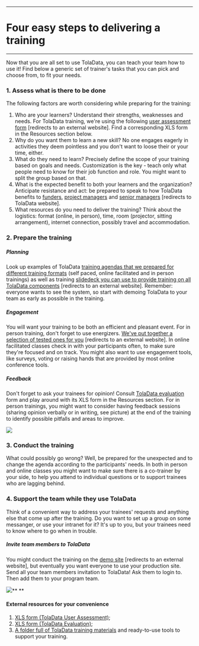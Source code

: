 ****
# Four easy steps to delivering a training
---

Now that you are all set to use TolaData, you can teach your team how to use it! Find below a generic set of trainer's tasks that you can pick and choose from, to fit your needs.

### 1. Assess what is there to be done

The following factors are worth considering while preparing for the training:

1. Who are your learners? Understand their strengths, weaknesses and needs. For TolaData training, we're using the following [user assessment form](https://enketo.ona.io/x/#IyJ4HdHD) [redirects to an external website]. Find a corresponding XLS form in the Resources section below.
2. Why do you want them to learn a new skill? No one engages eagerly in activities they deem pointless and you don't want to loose their or your time, either. 
3. What do they need to learn? Precisely define the scope of your training based on goals and needs. Customization is the key - teach only what people need to know for their job function and role. You might want to split the group based on that.
4. What is the expected benefit to both your learners and the organization? Anticipate resistance and act: be prepared to speak to how TolaData benefits to [funders](https://www.toladata.com/dashboard-for-funders/), [project managers](https://www.toladata.com/project-managers-ngo/) and [senior managers](https://www.toladata.com/senior-managers-ngos/) [redirects to TolaData website].
5. What resources do you need to deliver the training? Think about the logistics: format (online, in person), time, room (projector, sitting arrangement), internet connection, possibly travel and accommodation.

### 2. Prepare the training

##### Planning
Look up examples of TolaData [training agendas that we prepared for different training formats](https://docs.google.com/document/d/1GJvaVOyblWtPHQ7ibz0IcuOCIhEMKgx1533Dv05o1Q4/edit?usp=sharing) (self paced, online facilitated and in person trainings) as well as training [slidedeck you can use to provide training on all TolaData components](https://drive.google.com/drive/folders/1yd7mzJvzj1kaI5EA3pAzTPlv3agc3gsP) [redirects to an external website]. Remember: everyone wants to see the system, so start with demoing TolaData to your team as early as possible in the training.

##### Engagement
You will want your training to be both an efficient and pleasant event. For in person training, don't forget to use energizers. [We've put together a selection of tested ones for you](https://docs.google.com/document/d/1HohufUBEUc8vqR-C93TL8-36AKNOlFI2QuX3i9XYoms/edit?usp=sharing) [redirects to an external website]. In online facilitated classes check in with your participants often, to make sure they're focused and on track. You might also want to use engagement tools, like surveys, voting or raising hands that are provided by most online conference tools.

##### Feedback
Don't forget to ask your trainees for opinion! Consult [TolaData evaluation](https://enketo.ona.io/x/#L3629Jgu) form and play around with its XLS form in the Resources section. For in person trainings, you might want to consider having feedback sessions (sharing opinion verbally or in writing, see picture) at the end of the training to identify possible pitfalls and areas to improve.

![](/assets_en/stick_man2.jpg)   

### 3. Conduct the training

What could possibly go wrong? Well, be prepared for the unexpected and to change the agenda according to the participants' needs. In both in person and online classes you might want to make sure there is a co-trainer by your side, to help you attend to individual questions or to support trainees who are lagging behind. 

### 4. Support the team while they use TolaData

Think of a convenient way to address your trainees' requests and anything else that come up after the training. Do you want to set up a group on some messanger, or use your intranet for it? It's up to you, but your trainees need to know where to go when in trouble. 

##### Invite team members to TolaData

You might conduct the training on the [demo site](https://demo.toladata.io/) [redirects to an external website], but eventually you want everyone to use your production site. Send all your team members invitation to TolaData! Ask them to login to. Then add them to your program team.

![](https://lh5.googleusercontent.com/dlcMO2saPUIteNPySlkfjzMpmJh0pETReabxlclYiHx49Y0WWis0doH5Z4Kvkzg5_9cE0olcEGMCauwkN9s9yO7O8SLa4iqsz6GJXYsmA2NPMmUVJAhDDPEOrGFND2FNSKzN6o7j)**
**

#### External resources for your convenience

1. [XLS form (TolaData User Assessment)](https://drive.google.com/file/d/1LMdvxMRCCTZI0ucZxyJHcFFH349kqvH6/view?usp=sharing);
2. [XLS form (TolaData Evaluation)](https://drive.google.com/file/d/1a2hXOpa0Vq-kxk8JIlARfO07pZJ-2u7M/view?usp=sharing);
3. [A folder full of TolaData training materials](https://drive.google.com/open?id=1yd7mzJvzj1kaI5EA3pAzTPlv3agc3gsP) and ready-to-use tools to support your training.






